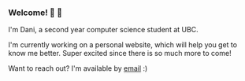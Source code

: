### Welcome! 👋 :otter:
I'm Dani, a second year computer science student at UBC. 

I'm currently working on a personal website, which will help you get to know me better. 
Super excited since there is so much more to come!

Want to reach out? I'm available by [email](mailto:danirenn16@gmail.com) :)

<!--
**daniCodes1/daniCodes1** is a ✨ _special_ ✨ repository because its `README.md` (this file) appears on your GitHub profile.

Here are some ideas to get you started:

- 🔭 I’m currently working on ...
- 🌱 I’m currently learning ...
- 👯 I’m looking to collaborate on ...
- 🤔 I’m looking for help with ...
- 💬 Ask me about ...
- 📫 How to reach me: ...
- 😄 Pronouns: ...
- ⚡ Fun fact: ...
-->
